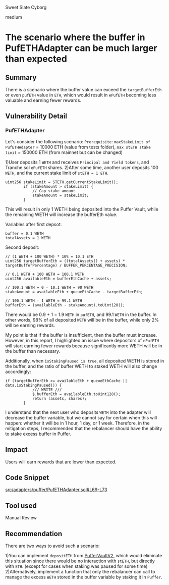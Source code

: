 Sweet Slate Cyborg

medium

# The scenario where the buffer in PufETHAdapter can be much larger than expected

## Summary
There is a scenario where the buffer value can exceed the `targetBufferEth` or even `pufETH` value in `ETH`, which would result in `ePufETH` becoming less valuable and earning fewer rewards.

## Vulnerability Detail
### PufETHAdapter
Let's consider the following scenario:
`Prerequisite`: `maxStakeLimit of PufETHAdapter` = 10000 ETH (value from tests folder), `max stETH stake limit` = 150000 ETH (from mainnet but can be changed)

1)User deposits 1 `WETH` and receives `Principal and Yield tokens`, and Tranche.sol `ePufETH` shares.
2)After some time, another user deposits 100 `WETH`, and the current stake limit of `stETH = 1 ETH`.
```solidity
uint256 stakeLimit = STETH.getCurrentStakeLimit();
        if (stakeAmount > stakeLimit) {
            // Cap stake amount
            stakeAmount = stakeLimit;
        }
```

This will result in only 1 WETH being deposited into the Puffer Vault, while the remaining WETH will increase the bufferEth value.

Variables after first depsot:
```solidity
buffer = 0.1 WETH
totalAssets = 1 WETH
```

Second deposit:
```solidity
// (1 WETH + 100 WETH) * 10% = 10.1 ETH
uint256 targetBufferEth = ((totalAssets() + assets) * targetBufferPercentage) / BUFFER_PERCENTAGE_PRECISION;

// 0.1 WETH + 100 WETH = 100.1 WETH
uint256 availableEth = bufferEthCache + assets;

// 100.1 WETH + 0 - 10.1 WETH = 90 WETH
stakeAmount = availableEth + queueEthCache - targetBufferEth;

// 100.1 WETH - 1 WETH = 99.1 WETH
bufferEth = (availableEth - stakeAmount).toUint128();
```

There would be 0.9 + 1 = 1.9 `WETH` in `pufETH`, and 99.1 `WETH` in the buffer.
In other words, 98% of all deposited `WETH` will be in the buffer, while only 2% will be earning rewards.

My point is that if the buffer is insufficient, then the buffer must increase. However, in this report, I highlighted an issue where depositors of `ePufETH` will start earning fewer rewards because significantly more WETH will be in the buffer than necessary.

Additionally, when `isStakingPaused is true`, all deposited WETH is stored in the buffer, and the ratio of buffer WETH to staked WETH will also change accordingly:
```solidity
if (targetBufferEth >= availableEth + queueEthCache || data.isStakingPaused()) {
            /// WRITE ///
            $.bufferEth = availableEth.toUint128();
            return (assets, shares);
        }
```

I understand that the next user who deposits `WETH` into the adapter will decrease the buffer variable, but we cannot say for certain when this will happen: whether it will be in 1 hour, 1 day, or 1 week. Therefore, in the mitigation steps, I recommended that the rebalancer should have the ability to stake excess buffer in Puffer.

## Impact
Users will earn rewards that are lower than expected.


## Code Snippet
[src/adapters/puffer/PufETHAdapter.sol#L69-L73](https://github.com/sherlock-audit/2024-05-napier-update/blob/main/napier-uups-adapters/src/adapters/puffer/PufETHAdapter.sol#L69-L73)

## Tool used

Manual Review

## Recommendation
There are two ways to avoid such a scenario:

1)You can implement `depositETH` from [PufferVaultV2](https://etherscan.io/token/0xD9A442856C234a39a81a089C06451EBAa4306a72), which would eliminate this situation since there would be no interaction with `stETH`, but directly with `ETH`.  (except for cases when staking was paused for some time)
2)Alternatively, implement a function that only the rebalancer can call to manage the excess `WETH` stored in the buffer variable by staking it in `Puffer`.
